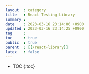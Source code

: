 ```yaml
---
layout  : category
title   : React Testing Library
summary : 
date    : 2023-03-16 23:14:06 +0900
updated : 2023-03-16 23:14:25 +0900
tag     : 
toc     : true
public  : true
parent  : [[/react-library]]
latex   : false
---
```

* TOC
{:toc}

